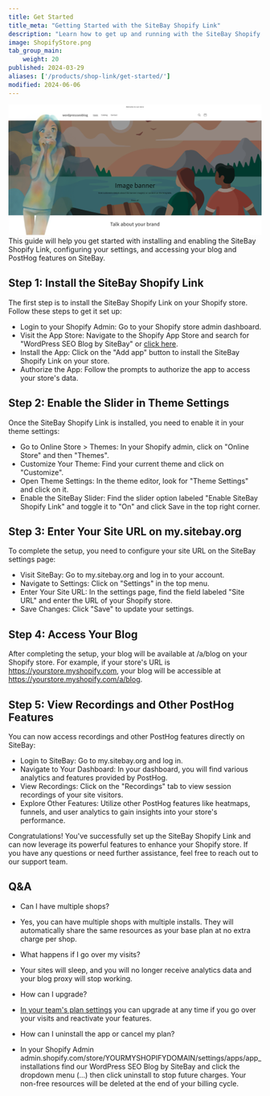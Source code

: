 ```yaml
---
title: Get Started
title_meta: "Getting Started with the SiteBay Shopify Link"
description: "Learn how to get up and running with the SiteBay Shopify Link"
image: ShopifyStore.png
tab_group_main:
    weight: 20
published: 2024-03-29
aliases: ['/products/shop-link/get-started/']
modified: 2024-06-06
---
```


![Shopify Link](ShopifyStore.png "Shopify Link")
This guide will help you get started with installing and enabling the SiteBay Shopify Link, configuring your settings, and accessing your blog and PostHog features on SiteBay.

## Step 1: Install the SiteBay Shopify Link

The first step is to install the SiteBay Shopify Link on your Shopify store. Follow these steps to get it set up:

- Login to your Shopify Admin: Go to your Shopify store admin dashboard.
- Visit the App Store: Navigate to the Shopify App Store and search for "WordPress SEO Blog by SiteBay" or [click here](https://apps.shopify.com/wordpress-seo-blog).
- Install the App: Click on the "Add app" button to install the SiteBay Shopify Link on your store.
- Authorize the App: Follow the prompts to authorize the app to access your store's data.

## Step 2: Enable the Slider in Theme Settings

Once the SiteBay Shopify Link is installed, you need to enable it in your theme settings:

- Go to Online Store > Themes: In your Shopify admin, click on "Online Store" and then "Themes".
- Customize Your Theme: Find your current theme and click on "Customize".
- Open Theme Settings: In the theme editor, look for "Theme Settings" and click on it.
- Enable the SiteBay Slider: Find the slider option labeled "Enable SiteBay Shopify Link" and toggle it to "On" and click Save in the top right corner.

## Step 3: Enter Your Site URL on my.sitebay.org

To complete the setup, you need to configure your site URL on the SiteBay settings page:

- Visit SiteBay: Go to my.sitebay.org and log in to your account.
- Navigate to Settings: Click on "Settings" in the top menu.
- Enter Your Site URL: In the settings page, find the field labeled "Site URL" and enter the URL of your Shopify store.
- Save Changes: Click "Save" to update your settings.

## Step 4: Access Your Blog

After completing the setup, your blog will be available at /a/blog on your Shopify store. For example, if your store's URL is https://yourstore.myshopify.com, your blog will be accessible at https://yourstore.myshopify.com/a/blog.

## Step 5: View Recordings and Other PostHog Features

You can now access recordings and other PostHog features directly on SiteBay:

- Login to SiteBay: Go to my.sitebay.org and log in.
- Navigate to Your Dashboard: In your dashboard, you will find various analytics and features provided by PostHog.
- View Recordings: Click on the "Recordings" tab to view session recordings of your site visitors.
- Explore Other Features: Utilize other PostHog features like heatmaps, funnels, and user analytics to gain insights into your store's performance.

Congratulations! You've successfully set up the SiteBay Shopify Link and can now leverage its powerful features to enhance your Shopify store. If you have any questions or need further assistance, feel free to reach out to our support team.

## Q&A
- Can I have multiple shops?
- Yes, you can have multiple shops with multiple installs. They will automatically share the same resources as your base plan at no extra charge per shop.

- What happens if I go over my visits?
- Your sites will sleep, and you will no longer receive analytics data and your blog proxy will stop working.

- How can I upgrade?
- [In your team's plan settings](https://my.sitebay.org/settings/team) you can upgrade at any time if you go over your visits and reactivate your features.

- How can I uninstall the app or cancel my plan?
- In your Shopify Admin admin.shopify.com/store/YOURMYSHOPIFYDOMAIN/settings/apps/app_installations find our WordPress SEO Blog by SiteBay and click the dropdown menu (...) then click uninstall to stop future charges. Your non-free resources will be deleted at the end of your billing cycle.
